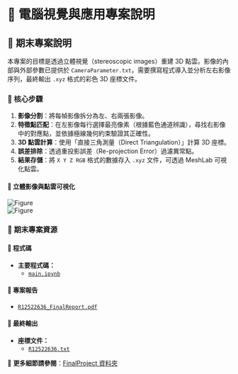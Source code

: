 # 📌 電腦視覺與應用專案說明
## 📝 期末專案說明  
本專案的目標是透過立體視覺（stereoscopic images）重建 3D 點雲。影像的內部與外部參數已提供於 `CameraParameter.txt`，需要撰寫程式導入並分析左右影像序列，最終輸出 `.xyz` 格式的彩色 3D 座標文件。  

### 🎯 核心步驟  
1. **影像分割**：將每幀影像拆分為左、右兩張影像。  
2. **特徵點匹配**：在左影像每行選擇最亮像素（根據藍色通道辨識），尋找右影像中的對應點，並依據極線幾何約束驗證其正確性。  
3. **3D 點雲計算**：使用「直接三角測量（Direct Triangulation）」計算 3D 座標。  
4. **誤差排除**：透過重投影誤差（Re-projection Error）過濾異常點。  
5. **結果存儲**：將 `X Y Z RGB` 格式的數據存入 `.xyz` 文件，可透過 MeshLab 可視化點雲。  

#### 🔹 立體影像與點雲可視化  
![Figure](../Image/CV-A_src2.png)  
![Figure](../Image/CV-A_src3.png)  

### 📂 期末專案資源  
#### 🔹 程式碼  
- **主要程式碼：**  
  - [`main.ipynb`](https://github.com/WuRobber/CVMaterial/blob/main/CV/FinalProject/main.ipynb)  

#### 🔹 專案報告  
- [`R12522636_FinalReport.pdf`](https://github.com/WuRobber/CVMaterial/blob/main/CV/FinalProject/R12522636_FinalReport.pdf)  

#### 🔹 最終輸出  
- **座標文件：**  
  - [`R12522636.txt`](https://github.com/WuRobber/CVMaterial/blob/main/CV/FinalProject/R12522636.txt)  

📌 **更多細節請參閱**：[FinalProject 資料夾](https://github.com/WuRobber/CVMaterial/blob/main/CV/FinalProject)  
